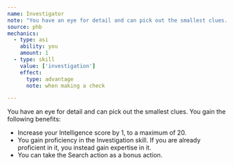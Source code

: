 ```yaml
---
name: Investigator
note: "You have an eye for detail and can pick out the smallest clues. You gain the following benefits: "
source: phb
mechanics:
  - type: asi
    ability: you
    amount: 1
  - type: skill
    value: ['investigation']
    effect:
      type: advantage
      note: when making a check

---
```

You have an eye for detail and can pick out the smallest clues. You gain the following benefits: 
- Increase your Intelligence score by 1, to a maximum of 20. 
- You gain proficiency in the Investigation skill. If you are already proficient in it, you instead gain expertise in it. 
- You can take the Search action as a bonus action. 	

